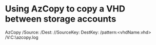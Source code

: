 # Using AzCopy to copy a VHD between storage accounts
AzCopy /Source:<sourceUrlToContainer> /Dest:<destinationUrlToContainer> //SourceKey:<sourceKey> DestKey:<destinationKey> /pattern:<vhdName.vhd> /V:C:\azcopy.log
